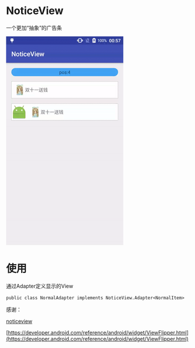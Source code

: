 # NoticeView
一个更加“抽象”的广告条

![](https://raw.githubusercontent.com/Hi-Mike/NoticeView/master/notice.gif)

# 使用

通过Adapter定义显示的View

```
public class NormalAdapter implements NoticeView.Adapter<NormalItem>
```

感谢：

[noticeview](https://github.com/czy1121/noticeview)

[https://developer.android.com/reference/android/widget/ViewFlipper.html](https://developer.android.com/reference/android/widget/ViewFlipper.html)